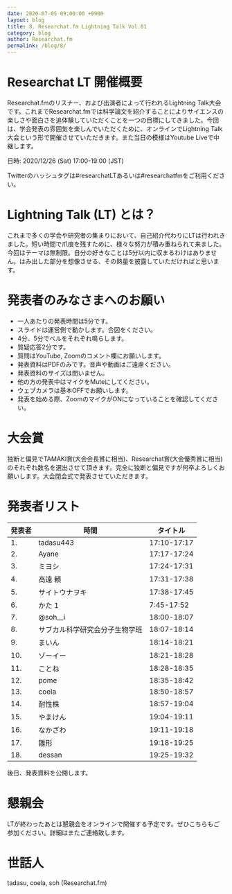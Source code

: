 ```yaml
---
date: 2020-07-05 09:00:00 +0900
layout: blog
title: 8. Researchat.fm Lightning Talk Vol.01
category: blog
author: Researchat.fm
permalink: /blog/8/
---
```


# Researchat LT 開催概要
Researchat.fmのリスナー、および出演者によって行われるLightning Talk大会です。これまでResearchat.fmでは科学論文を紹介することによりサイエンスの楽しさや面白さを追体験していただくことを一つの目標にしてきました。今回は、学会発表の雰囲気を楽しんでいただくために、オンラインでLightning Talk大会という形で開催させていただきます。また当日の模様はYoutube Liveで中継します。

日時: 2020/12/26 (Sat) 17:00-19:00 (JST)

Twitterのハッシュタグは#researchatLTあるいは#researchatfmをご利用ください。

# Lightning Talk (LT) とは？
これまで多くの学会や研究者の集まりにおいて、自己紹介代わりにLTは行われきました。短い時間で爪痕を残すために、様々な努力が積み重ねられて来ました。今回はテーマは無制限。自分の好きなことは5分以内に収まるわけはありません。はみ出した部分を想像させる、その熱量を披露していただければと思います。

# 発表者のみなさまへのお願い
- 一人あたりの発表時間は5分です。
- スライドは運営側で動かします。合図をください。
- 4分、5分でベルをそれぞれ鳴らします。
- 質疑応答2分です。
- 質問はYouTube, Zoomのコメント欄にお願いします。
- 発表資料はPDFのみです。音声や動画はご遠慮ください。
- 発表資料のサイズは問いません。
- 他の方の発表中はマイクをMuteにしてください。
- ウェブカメラは基本OFFでお願いします。
- 発表を始める際、ZoomのマイクがONになっていることを確認してください。

# 大会賞
独断と偏見でTAMAKI賞(大会会長賞に相当)、Researchat賞(大会優秀賞に相当)のそれぞれ数名を選出させて頂きます。完全に独断と偏見ですが何卒よろしくお願いします。大会閉会式で発表させていただきます。

# 発表者リスト
| 発表者 |  時間 | タイトル |  
| -----| ----- | ----   | 
| 1. | tadasu443 | 17:10-17:17 | UDON-YA CANNONBALL| 
|2. | Ayane | 17:17-17:24 | 「マウスの寝相百態」or「乳幼児期における鬼召喚から受ける影響について〜小さき人のケース・途中経過〜」 | 
|3. | ミヨシ | 17:24-17:31 | TBA| 
|4.| 高遠 頼 | 17:31-17:38 | 生命科学とVtuber、サイエンスコミュニケーション| 
|5. | サイトウナヲキ | 17:38-17:45 | あなたは「ミナス音楽」を知っているか！？| 
|6. | かた 1| 7:45-17:52 | スペイン人直伝スパニッシュオムレツのレシピ| 
|7. | @soh__i | 18:00-18:07 | TBA| 
|8. | サブカル科学研究会分子生物学班 | 18:07-18:14 | オメガバースへの空想科学的アプローチの紹介と今後の研究展開| 
|9. | まいん | 18:14-18:21 | 大学入試問題×生物学| 
|10. | ゾーイー | 18:21-18:28 | 玉ねぎだけじゃない！淡路島の特産品| 
|11. | ことね | 18:28-18:35 | ポルシェ911の見分け方| 
|12. | pome | 18:35-18:42 | 企業における研究効率化| 
|13. | coela | 18:50-18:57 | TBA| 
|14. | 耐性株 | 18:57-19:04 | 自己紹介(仮)| 
|15. | やまけん | 19:04-19:11 | 何かよくわからないけどおもしろいものをどうやって知るか（仮題）| 
|16. | なかざわ | 19:11-19:18 | 5分では分からない脳オルガノイド| 
|17. | 雛形 | 19:18-19:25 | 頭の強さと賢さ問題| 
|18. | dessan | 19:25-19:32 | マンダロリアンと我らが道| 

後日、発表資料を公開します。

# 懇親会
LTが終わったあとは懇親会をオンラインで開催する予定です。ぜひこちらもご参加ください。詳細はまたご連絡致します。

# 世話人
tadasu, coela, soh (Researchat.fm)



